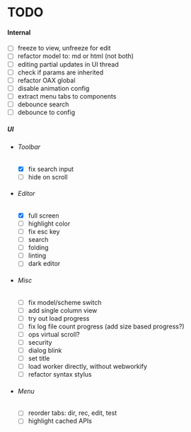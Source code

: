 # TODO

#### Internal

- [ ] freeze to view, unfreeze for edit
- [ ] refactor model to: md or html (not both)
- [ ] editing partial updates in UI thread
- [ ] check if params are inherited
- [ ] refactor OAX global
- [ ] disable animation config
- [ ] extract menu tabs to components
- [ ] debounce search
- [ ] debounce to config
  
##### UI

- ###### Toolbar
  - [x] fix search input
  - [ ] hide on scroll

- ###### Editor
  - [x] full screen
  - [ ] highlight color
  - [ ] fix esc key
  - [ ] search
  - [ ] folding
  - [ ] linting
  - [ ] dark editor

- ###### Misc
  - [ ] fix model/scheme switch
  - [ ] add single column view
  - [ ] try out load progress
  - [ ] fix log file count progress (add size based progress?)
  - [ ] ops virtual scroll?
  - [ ] security
  - [ ] dialog blink
  - [ ] set title
  - [ ] load worker directly, without webworkify
  - [ ] refactor syntax stylus

- ###### Menu
  - [ ] reorder tabs: dir, rec, edit, test
  - [ ] highlight cached APIs
